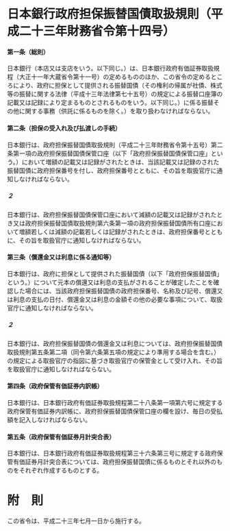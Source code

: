 # 日本銀行政府担保振替国債取扱規則（平成二十三年財務省令第十四号）
#### 第一条（総則）
日本銀行（本店又は支店をいう。以下同じ。）は、日本銀行政府有価証券取扱規程（大正十一年大蔵省令第十一号）の定めるもののほか、この省令の定めるところにより、政府に担保として提供される振替国債（その権利の帰属が社債、株式等の振替に関する法律（平成十三年法律第七十五号）の規定による振替口座簿の記載又は記録により定まるものとされるものをいう。以下同じ。）に係る振替その他に関する事務（供託に係るものを除く。）を取り扱わなければならない。
#### 第二条（担保の受入れ及び払渡しの手続）
日本銀行は、政府担保振替国債取扱規則（平成二十三年財務省令第十五号）第二条第一項の政府担保振替国債保管口座（以下「政府担保振替国債保管口座」という。）において増額の記載又は記録がされたときは、当該記載又は記録のされた振替国債に政府担保番号を付し、政府担保番号とともに、その旨を取扱官庁に通知しなければならない。
##### ２
日本銀行は、政府担保振替国債保管口座において減額の記載又は記録がされたとき又は政府担保振替国債取扱規則第六条第一項の政府担保振替国債所有口座において増額若しくは減額の記載若しくは記録がされたときは、政府担保番号とともに、その旨を取扱官庁に通知しなければならない。
#### 第三条（償還金又は利息に係る通知等）
日本銀行は、政府に担保として提供された振替国債（以下「政府担保振替国債」という。）について元本の償還又は利息の支払がされることが確定したことを確認した場合には、当該政府担保振替国債の政府担保番号、名称及び記号、償還又は利息の支払の日付、償還金又は利息の金額その他の必要な事項について、取扱官庁に通知しなければならない。
##### ２
日本銀行は、政府担保振替国債の償還金又は利息については、政府担保振替国債取扱規則第五条第二項（同令第六条第五項の規定により準用する場合を含む。）の規定による取扱官庁の指図に基づき取扱官庁の保管金として受け入れ、その旨を取扱官庁に通知しなければならない。
#### 第四条（政府保管有価証券内訳帳）
日本銀行は、日本銀行政府有価証券取扱規程第二十八条第一項第六号に規定する政府保管有価証券内訳帳に、政府担保振替国債保管口座の欄を設け、毎日の受払額を記入しなければならない。
#### 第五条（政府保管有価証券月計突合表）
日本銀行は、日本銀行政府有価証券取扱規程第三十六条第三号に規定する政府保管有価証券月計突合表については、政府担保振替国債に係るものとそれ以外のものをそれぞれ作成するものとする。
# 附　則
この省令は、平成二十三年七月一日から施行する。
